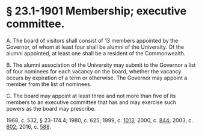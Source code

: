 # § 23.1-1901 Membership; executive committee.

<p>A. The board of visitors shall consist of 13 members appointed by the Governor, of whom at least four shall be alumni of the University. Of the alumni appointed, at least one shall be a resident of the Commonwealth.</p><p>B. The alumni association of the University may submit to the Governor a list of four nominees for each vacancy on the board, whether the vacancy occurs by expiration of a term or otherwise. The Governor may appoint a member from the list of nominees.</p><p>C. The board may appoint at least three and not more than five of its members to an executive committee that has and may exercise such powers as the board may prescribe.</p><p>1968, c. 532, § 23-174.4; 1980, c. 625; 1999, c. <a href='http://lis.virginia.gov/cgi-bin/legp604.exe?991+ful+CHAP1013'>1013</a>; 2000, c. <a href='http://lis.virginia.gov/cgi-bin/legp604.exe?001+ful+CHAP0844'>844</a>; 2003, c. <a href='http://lis.virginia.gov/cgi-bin/legp604.exe?031+ful+CHAP0802'>802</a>; 2016, c. <a href='http://lis.virginia.gov/cgi-bin/legp604.exe?161+ful+CHAP0588'>588</a>.</p>